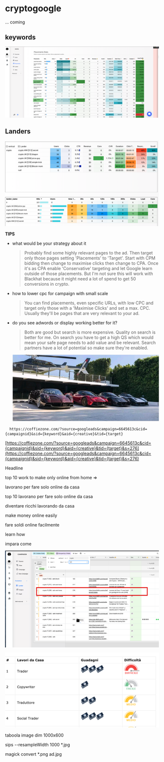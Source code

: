# cryptogoogle

... coming

## keywords

![Screen Shot 2020-01-14 at 10.15.13 PM.png](https://raw.githubusercontent.com/blackhatflow/storage/master/2020/01/14-22-22-56-Screen%20Shot%202020-01-14%20at%2010.15.13%20PM.png)

## Landers

![Screen Shot 2020-01-14 at 10.18.50 PM.png](https://raw.githubusercontent.com/blackhatflow/storage/master/2020/01/14-22-22-59-Screen%20Shot%202020-01-14%20at%2010.18.50%20PM.png)

**TIPS**

* what would be your strategy about it

  > Probably find some highly relevant pages to the ad. Then target only those pages setting 'Placements' to 'Target'. Start with CPM bidding then change to maximise clicks then change to CPA. Once it's as CPA enable 'Conservative' targeting and let Google learn outside of those placements. But I'm not sure this will work with Blackhat because it might need a lot of spend to get 50 conversions in crypto.

* how to lower cpc for campaign with small scale

  > You can find placements, even specific URLs, with low CPC and target only those with a 'Maximise Clicks' and set a max. CPC. Usually they'll be pages that are very relevant to your ad.

* do you see adwords or display working better for it?

  > Both are good but search is more expensive. Quality on search is better for me. On search you have to get a high QS which would mean your safe page needs to add value and be relevant. Search partners have a lot of potential so make sure they're enabled.

  ![Screen Shot 2020-01-16 at 8.55.36 PM.png](https://raw.githubusercontent.com/blackhatflow/storage/master/2020/01/16-21-29-43-Screen%20Shot%202020-01-16%20at%208.55.36%20PM.png)

```text
  https://coffiezone.com/?source=googleads&campaign=6645613c&cid={campaignid}&sid={keyword}&aid={creative}&tid={target}
```

[https://coffiezone.com/?source=googleads&campaign=6645613c&cid={campaignid}&sid={keyword}&aid={creative}&tid={target}&s=276](https://coffiezone.com/?source=googleads&campaign=6645613c&cid={campaignid}&sid={keyword}&aid={creative}&tid={target}&s=276)

Headline

top 10 work to make only online from home =&gt;

lavorano per fare solo online da casa

top 10 lavorano per fare solo online da casa

diventare ricchi lavorando da casa

make money online easily

fare soldi online facilmente

learn how

impara come

![Screen Shot 2020-01-16 at 8.53.04 PM.png](https://raw.githubusercontent.com/blackhatflow/storage/master/2020/01/16-20-53-52-Screen%20Shot%202020-01-16%20at%208.53.04%20PM.png)

![Screen Shot 2020-01-16 at 8.54.35 PM.png](https://raw.githubusercontent.com/blackhatflow/storage/master/2020/01/16-20-55-12-Screen%20Shot%202020-01-16%20at%208.54.35%20PM.png)

taboola image dim 1000x600

sips --resampleWidth 1000 \*.jpg

magick convert \*.png ad.jpg

